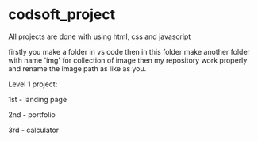# codsoft_project

All projects are done with using html, css and javascript

firstly you make a folder in vs code then in this folder make another folder with name 'img' for collection of image then my repository work properly and 
rename the image path as like as you.

Level 1 project:

1st - landing page

2nd - portfolio

3rd - calculator
